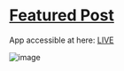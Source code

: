 # [Featured Post](https://www.commudle.com/builds/hr-analytics-employee-dashboard)
 

App accessible at here: [LIVE](https://app.powerbi.com/groups/me/reports/fe937157-b0f9-49b7-a88f-0bb7bcfb836d/ReportSection9a71c039d134faed9789)


![image](https://user-images.githubusercontent.com/53620609/197832359-c23614c8-ba2c-412d-a518-98620c53b724.png)
